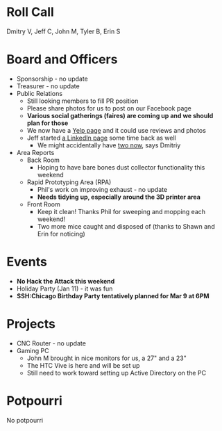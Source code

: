 Roll Call
=========
Dmitry V, Jeff C, John M, Tyler B, Erin S

Board and Officers
==================
- Sponsorship - no update
- Treasurer - no update
- Public Relations
  - Still looking members to fill PR position
  - Please share photos for us to post on our Facebook page
  - **Various social gatherings (faires) are coming up and we should plan for those**
  - We now have a [Yelp page](https://www.yelp.com/biz/south-side-hackerspace-chicago) and it could use reviews and photos
  - Jeff started [a LinkedIn page](https://www.linkedin.com/company/sshc) some time back as well
    - We might accidentally have [two now](https://www.linkedin.com/company/3041801), says Dmitriy
- Area Reports
  - Back Room
    - Hoping to have bare bones dust collector functionality this weekend
  - Rapid Prototyping Area (RPA)
    - Phil's work on improving exhaust - no update
    - **Needs tidying up, especially around the 3D printer area**
  - Front Room
    - Keep it clean! Thanks Phil for sweeping and mopping each weekend!
    - Two more mice caught and disposed of (thanks to Shawn and Erin for noticing)

Events
======
- **No Hack the Attack this weekend**
- Holiday Party (Jan 11) - it was fun
- **SSH:Chicago Birthday Party tentatively planned for Mar 9 at 6PM**

Projects
========
- CNC Router - no update
- Gaming PC 
  - John M brought in nice monitors for us, a 27" and a 23"
  - The HTC Vive is here and will be set up
  - Still need to work toward setting up Active Directory on the PC

Potpourri
=========
No potpourri
